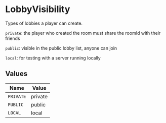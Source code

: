# LobbyVisibility

Types of lobbies a player can create.

`private`: the player who created the room must share the roomId with their friends

`public`: visible in the public lobby list, anyone can join

`local`: for testing with a server running locally


## Values

| Name      | Value     |
| --------- | --------- |
| `PRIVATE` | private   |
| `PUBLIC`  | public    |
| `LOCAL`   | local     |